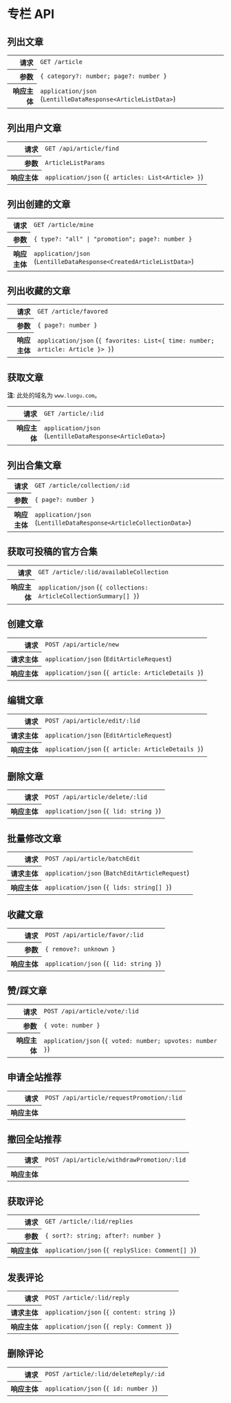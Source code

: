 # 专栏 API

## 列出文章

<table>
  <tr>
    <th align="right">请求</th>
    <td><code>GET /article</code></td>
  </tr>
  <tr>
    <th align="right">参数</th>
    <td><code>{ category?: number; page?: number }</code></td>
  </tr>
  <tr>
    <th align="right">响应主体</th>
    <td><code>application/json</code> (<code>LentilleDataResponse&lt;ArticleListData&gt;</code>)</td>
  </tr>
</table>

## 列出用户文章

<table>
  <tr>
    <th align="right">请求</th>
    <td><code>GET /api/article/find</code></td>
  </tr>
  <tr>
    <th align="right">参数</th>
    <td><code>ArticleListParams</code></td>
  </tr>
  <tr>
    <th align="right">响应主体</th>
    <td><code>application/json</code> (<code>{ articles: List&lt;Article&gt; }</code>)</td>
  </tr>
</table>

## 列出创建的文章

<table>
  <tr>
    <th align="right">请求</th>
    <td><code>GET /article/mine</code></td>
  </tr>
  <tr>
    <th align="right">参数</th>
    <td><code>{ type?: "all" | "promotion"; page?: number }</code></td>
  </tr>
  <tr>
    <th align="right">响应主体</th>
    <td><code>application/json</code> (<code>LentilleDataResponse&lt;CreatedArticleListData&gt;</code>)</td>
  </tr>
</table>

## 列出收藏的文章

<table>
  <tr>
    <th align="right">请求</th>
    <td><code>GET /article/favored</code></td>
  </tr>
  <tr>
    <th align="right">参数</th>
    <td><code>{ page?: number }</code></td>
  </tr>
  <tr>
    <th align="right">响应主体</th>
    <td><code>application/json</code> (<code>{ favorites: List&lt;{ time: number; article: Article }&gt; }</code>)</td>
  </tr>
</table>

## 获取文章

**注**: 此处的域名为 `www.luogu.com`。

<table>
  <tr>
    <th align="right">请求</th>
    <td><code>GET /article/:lid</code></td>
  </tr>
  <tr>
    <th align="right">响应主体</th>
    <td><code>application/json</code> (<code>LentilleDataResponse&lt;ArticleData&gt;</code>)</td>
  </tr>
</table>

## 列出合集文章

<table>
  <tr>
    <th align="right">请求</th>
    <td><code>GET /article/collection/:id</code></td>
  </tr>
  <tr>
    <th align="right">参数</th>
    <td><code>{ page?: number }</code></td>
  </tr>
  <tr>
    <th align="right">响应主体</th>
    <td><code>application/json</code> (<code>LentilleDataResponse&lt;ArticleCollectionData&gt;</code>)</td>
  </tr>
</table>

## 获取可投稿的官方合集

<table>
  <tr>
    <th align="right">请求</th>
    <td><code>GET /article/:lid/availableCollection</code></td>
  </tr>
  <tr>
    <th align="right">响应主体</th>
    <td><code>application/json</code> (<code>{ collections: ArticleCollectionSummary[] }</code>)</td>
  </tr>
</table>

## 创建文章

<table>
  <tr>
    <th align="right">请求</th>
    <td><code>POST /api/article/new</code></td>
  </tr>
  <tr>
    <th align="right">请求主体</th>
    <td><code>application/json</code> (<code>EditArticleRequest</code>)</td>
  </tr>
  <tr>
    <th align="right">响应主体</th>
    <td><code>application/json</code> (<code>{ article: ArticleDetails }</code>)</td>
  </tr>
</table>

## 编辑文章

<table>
  <tr>
    <th align="right">请求</th>
    <td><code>POST /api/article/edit/:lid</code></td>
  </tr>
  <tr>
    <th align="right">请求主体</th>
    <td><code>application/json</code> (<code>EditArticleRequest</code>)</td>
  </tr>
  <tr>
    <th align="right">响应主体</th>
    <td><code>application/json</code> (<code>{ article: ArticleDetails }</code>)</td>
  </tr>
</table>

## 删除文章

<table>
  <tr>
    <th align="right">请求</th>
    <td><code>POST /api/article/delete/:lid</code></td>
  </tr>
  <tr>
    <th align="right">响应主体</th>
    <td><code>application/json</code> (<code>{ lid: string }</code>)</td>
  </tr>
</table>

## 批量修改文章

<table>
  <tr>
    <th align="right">请求</th>
    <td><code>POST /api/article/batchEdit</code></td>
  </tr>
  <tr>
    <th align="right">请求主体</th>
    <td><code>application/json</code> (<code>BatchEditArticleRequest</code>)</td>
  </tr>
  <tr>
    <th align="right">响应主体</th>
    <td><code>application/json</code> (<code>{ lids: string[] }</code>)</td>
  </tr>
</table>

## 收藏文章

<table>
  <tr>
    <th align="right">请求</th>
    <td><code>POST /api/article/favor/:lid</code></td>
  </tr>
  <tr>
    <th align="right">参数</th>
    <td><code>{ remove?: unknown }</code></td>
  </tr>
  <tr>
    <th align="right">响应主体</th>
    <td><code>application/json</code> (<code>{ lid: string }</code>)</td>
  </tr>
</table>

## 赞/踩文章

<table>
  <tr>
    <th align="right">请求</th>
    <td><code>POST /api/article/vote/:lid</code></td>
  </tr>
  <tr>
    <th align="right">参数</th>
    <td><code>{ vote: number }</code></td>
  </tr>
  <tr>
    <th align="right">响应主体</th>
    <td><code>application/json</code> (<code>{ voted: number; upvotes: number }</code>)</td>
  </tr>
</table>

## 申请全站推荐

<table>
  <tr>
    <th align="right">请求</th>
    <td><code>POST /api/article/requestPromotion/:lid</code></td>
  </tr>
  <tr>
    <th align="right">响应主体</th>
    <td><!-- TODO --></td>
  </tr>
</table>

## 撤回全站推荐

<table>
  <tr>
    <th align="right">请求</th>
    <td><code>POST /api/article/withdrawPromotion/:lid</code></td>
  </tr>
  <tr>
    <th align="right">响应主体</th>
    <td><!-- TODO --></td>
  </tr>
</table>

## 获取评论

<table>
  <tr>
    <th align="right">请求</th>
    <td><code>GET /article/:lid/replies</code></td>
  </tr>
  <tr>
    <th align="right">参数</th>
    <td><code>{ sort?: string; after?: number }</code></td>
  </tr>
  <tr>
    <th align="right">响应主体</th>
    <td><code>application/json</code> (<code>{ replySlice: Comment[] }</code>)</td>
  </tr>
</table>

## 发表评论

<table>
  <tr>
    <th align="right">请求</th>
    <td><code>POST /article/:lid/reply</code></td>
  </tr>
  <tr>
    <th align="right">请求主体</th>
    <td><code>application/json</code> (<code>{ content: string }</code>)</td>
  </tr>
  <tr>
    <th align="right">响应主体</th>
    <td><code>application/json</code> (<code>{ reply: Comment }</code>)</td>
  </tr>
</table>

## 删除评论

<table>
  <tr>
    <th align="right">请求</th>
    <td><code>POST /article/:lid/deleteReply/:id</code></td>
  </tr>
  <tr>
    <th align="right">响应主体</th>
    <td><code>application/json</code> (<code>{ id: number }</code>)</td>
  </tr>
</table>
